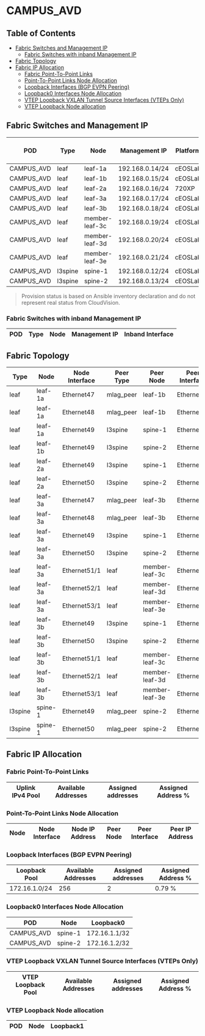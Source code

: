 # CAMPUS_AVD

## Table of Contents

- [Fabric Switches and Management IP](#fabric-switches-and-management-ip)
  - [Fabric Switches with inband Management IP](#fabric-switches-with-inband-management-ip)
- [Fabric Topology](#fabric-topology)
- [Fabric IP Allocation](#fabric-ip-allocation)
  - [Fabric Point-To-Point Links](#fabric-point-to-point-links)
  - [Point-To-Point Links Node Allocation](#point-to-point-links-node-allocation)
  - [Loopback Interfaces (BGP EVPN Peering)](#loopback-interfaces-bgp-evpn-peering)
  - [Loopback0 Interfaces Node Allocation](#loopback0-interfaces-node-allocation)
  - [VTEP Loopback VXLAN Tunnel Source Interfaces (VTEPs Only)](#vtep-loopback-vxlan-tunnel-source-interfaces-vteps-only)
  - [VTEP Loopback Node allocation](#vtep-loopback-node-allocation)

## Fabric Switches and Management IP

| POD | Type | Node | Management IP | Platform | Provisioned in CloudVision | Serial Number |
| --- | ---- | ---- | ------------- | -------- | -------------------------- | ------------- |
| CAMPUS_AVD | leaf | leaf-1a | 192.168.0.14/24 | cEOSLab | Provisioned | - |
| CAMPUS_AVD | leaf | leaf-1b | 192.168.0.15/24 | cEOSLab | Provisioned | - |
| CAMPUS_AVD | leaf | leaf-2a | 192.168.0.16/24 | 720XP | Provisioned | - |
| CAMPUS_AVD | leaf | leaf-3a | 192.168.0.17/24 | cEOSLab | Provisioned | - |
| CAMPUS_AVD | leaf | leaf-3b | 192.168.0.18/24 | cEOSLab | Provisioned | - |
| CAMPUS_AVD | leaf | member-leaf-3c | 192.168.0.19/24 | cEOSLab | Provisioned | - |
| CAMPUS_AVD | leaf | member-leaf-3d | 192.168.0.20/24 | cEOSLab | Provisioned | - |
| CAMPUS_AVD | leaf | member-leaf-3e | 192.168.0.21/24 | cEOSLab | Provisioned | - |
| CAMPUS_AVD | l3spine | spine-1 | 192.168.0.12/24 | cEOSLab | Provisioned | - |
| CAMPUS_AVD | l3spine | spine-2 | 192.168.0.13/24 | cEOSLab | Provisioned | - |

> Provision status is based on Ansible inventory declaration and do not represent real status from CloudVision.

### Fabric Switches with inband Management IP

| POD | Type | Node | Management IP | Inband Interface |
| --- | ---- | ---- | ------------- | ---------------- |

## Fabric Topology

| Type | Node | Node Interface | Peer Type | Peer Node | Peer Interface |
| ---- | ---- | -------------- | --------- | ----------| -------------- |
| leaf | leaf-1a | Ethernet47 | mlag_peer | leaf-1b | Ethernet47 |
| leaf | leaf-1a | Ethernet48 | mlag_peer | leaf-1b | Ethernet48 |
| leaf | leaf-1a | Ethernet49 | l3spine | spine-1 | Ethernet3 |
| leaf | leaf-1b | Ethernet49 | l3spine | spine-2 | Ethernet3 |
| leaf | leaf-2a | Ethernet49 | l3spine | spine-1 | Ethernet4 |
| leaf | leaf-2a | Ethernet50 | l3spine | spine-2 | Ethernet4 |
| leaf | leaf-3a | Ethernet47 | mlag_peer | leaf-3b | Ethernet47 |
| leaf | leaf-3a | Ethernet48 | mlag_peer | leaf-3b | Ethernet48 |
| leaf | leaf-3a | Ethernet49 | l3spine | spine-1 | Ethernet5 |
| leaf | leaf-3a | Ethernet50 | l3spine | spine-2 | Ethernet5 |
| leaf | leaf-3a | Ethernet51/1 | leaf | member-leaf-3c | Ethernet49 |
| leaf | leaf-3a | Ethernet52/1 | leaf | member-leaf-3d | Ethernet49 |
| leaf | leaf-3a | Ethernet53/1 | leaf | member-leaf-3e | Ethernet49 |
| leaf | leaf-3b | Ethernet49 | l3spine | spine-1 | Ethernet6 |
| leaf | leaf-3b | Ethernet50 | l3spine | spine-2 | Ethernet6 |
| leaf | leaf-3b | Ethernet51/1 | leaf | member-leaf-3c | Ethernet50 |
| leaf | leaf-3b | Ethernet52/1 | leaf | member-leaf-3d | Ethernet50 |
| leaf | leaf-3b | Ethernet53/1 | leaf | member-leaf-3e | Ethernet50 |
| l3spine | spine-1 | Ethernet49 | mlag_peer | spine-2 | Ethernet49 |
| l3spine | spine-1 | Ethernet50 | mlag_peer | spine-2 | Ethernet50 |

## Fabric IP Allocation

### Fabric Point-To-Point Links

| Uplink IPv4 Pool | Available Addresses | Assigned addresses | Assigned Address % |
| ---------------- | ------------------- | ------------------ | ------------------ |

### Point-To-Point Links Node Allocation

| Node | Node Interface | Node IP Address | Peer Node | Peer Interface | Peer IP Address |
| ---- | -------------- | --------------- | --------- | -------------- | --------------- |

### Loopback Interfaces (BGP EVPN Peering)

| Loopback Pool | Available Addresses | Assigned addresses | Assigned Address % |
| ------------- | ------------------- | ------------------ | ------------------ |
| 172.16.1.0/24 | 256 | 2 | 0.79 % |

### Loopback0 Interfaces Node Allocation

| POD | Node | Loopback0 |
| --- | ---- | --------- |
| CAMPUS_AVD | spine-1 | 172.16.1.1/32 |
| CAMPUS_AVD | spine-2 | 172.16.1.2/32 |

### VTEP Loopback VXLAN Tunnel Source Interfaces (VTEPs Only)

| VTEP Loopback Pool | Available Addresses | Assigned addresses | Assigned Address % |
| --------------------- | ------------------- | ------------------ | ------------------ |

### VTEP Loopback Node allocation

| POD | Node | Loopback1 |
| --- | ---- | --------- |
